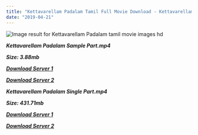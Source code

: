 ```yaml
---
title: "Kettavarellam Padalam Tamil Full Movie Download - Kettavarellam Padalam Tamil Movie Download"
date: "2019-04-21"
---
```


![Image result for Kettavarellam Padalam  tamil movie images hd](https://image.tmdb.org/t/p/original/qgtq8wuVbIajHkVUfcGuSiRXpH3.jpg)

**_Kettavarellam Padalam Sample Part.mp4_**

**_Size: 3.88mb_**

**_[Download Server 1](http://b4.wetransfer.vip/files/{5d952673edb986a3e6232bd1dc09e7f07ef1103dd7939917627d2e7266b78107}20Actor{5d952673edb986a3e6232bd1dc09e7f07ef1103dd7939917627d2e7266b78107}20Hits{5d952673edb986a3e6232bd1dc09e7f07ef1103dd7939917627d2e7266b78107}20Collection/Madhavan{5d952673edb986a3e6232bd1dc09e7f07ef1103dd7939917627d2e7266b78107}20Movies{5d952673edb986a3e6232bd1dc09e7f07ef1103dd7939917627d2e7266b78107}20Collection/Kettavarellam{5d952673edb986a3e6232bd1dc09e7f07ef1103dd7939917627d2e7266b78107}20Padalam{5d952673edb986a3e6232bd1dc09e7f07ef1103dd7939917627d2e7266b78107}20(2005)/Kettavarellam{5d952673edb986a3e6232bd1dc09e7f07ef1103dd7939917627d2e7266b78107}20Padalam{5d952673edb986a3e6232bd1dc09e7f07ef1103dd7939917627d2e7266b78107}20{5d952673edb986a3e6232bd1dc09e7f07ef1103dd7939917627d2e7266b78107}20Sample{5d952673edb986a3e6232bd1dc09e7f07ef1103dd7939917627d2e7266b78107}20HD.mp4)_**

**_[Download Server 2](http://b4.wetransfer.vip/files/{5d952673edb986a3e6232bd1dc09e7f07ef1103dd7939917627d2e7266b78107}20Actor{5d952673edb986a3e6232bd1dc09e7f07ef1103dd7939917627d2e7266b78107}20Hits{5d952673edb986a3e6232bd1dc09e7f07ef1103dd7939917627d2e7266b78107}20Collection/Madhavan{5d952673edb986a3e6232bd1dc09e7f07ef1103dd7939917627d2e7266b78107}20Movies{5d952673edb986a3e6232bd1dc09e7f07ef1103dd7939917627d2e7266b78107}20Collection/Kettavarellam{5d952673edb986a3e6232bd1dc09e7f07ef1103dd7939917627d2e7266b78107}20Padalam{5d952673edb986a3e6232bd1dc09e7f07ef1103dd7939917627d2e7266b78107}20(2005)/Kettavarellam{5d952673edb986a3e6232bd1dc09e7f07ef1103dd7939917627d2e7266b78107}20Padalam{5d952673edb986a3e6232bd1dc09e7f07ef1103dd7939917627d2e7266b78107}20{5d952673edb986a3e6232bd1dc09e7f07ef1103dd7939917627d2e7266b78107}20Sample{5d952673edb986a3e6232bd1dc09e7f07ef1103dd7939917627d2e7266b78107}20HD.mp4)_**

**_Kettavarellam Padalam Single Part.mp4_**

**_Size: 431.71mb_**

**_[Download Server 1](http://b4.wetransfer.vip/files/{5d952673edb986a3e6232bd1dc09e7f07ef1103dd7939917627d2e7266b78107}20Actor{5d952673edb986a3e6232bd1dc09e7f07ef1103dd7939917627d2e7266b78107}20Hits{5d952673edb986a3e6232bd1dc09e7f07ef1103dd7939917627d2e7266b78107}20Collection/Madhavan{5d952673edb986a3e6232bd1dc09e7f07ef1103dd7939917627d2e7266b78107}20Movies{5d952673edb986a3e6232bd1dc09e7f07ef1103dd7939917627d2e7266b78107}20Collection/Kettavarellam{5d952673edb986a3e6232bd1dc09e7f07ef1103dd7939917627d2e7266b78107}20Padalam{5d952673edb986a3e6232bd1dc09e7f07ef1103dd7939917627d2e7266b78107}20(2005)/Kettavarellam{5d952673edb986a3e6232bd1dc09e7f07ef1103dd7939917627d2e7266b78107}20Padalam{5d952673edb986a3e6232bd1dc09e7f07ef1103dd7939917627d2e7266b78107}20{5d952673edb986a3e6232bd1dc09e7f07ef1103dd7939917627d2e7266b78107}20Single{5d952673edb986a3e6232bd1dc09e7f07ef1103dd7939917627d2e7266b78107}20Part{5d952673edb986a3e6232bd1dc09e7f07ef1103dd7939917627d2e7266b78107}20HD.mp4)_**

**_[Download Server 2](http://b4.wetransfer.vip/files/{5d952673edb986a3e6232bd1dc09e7f07ef1103dd7939917627d2e7266b78107}20Actor{5d952673edb986a3e6232bd1dc09e7f07ef1103dd7939917627d2e7266b78107}20Hits{5d952673edb986a3e6232bd1dc09e7f07ef1103dd7939917627d2e7266b78107}20Collection/Madhavan{5d952673edb986a3e6232bd1dc09e7f07ef1103dd7939917627d2e7266b78107}20Movies{5d952673edb986a3e6232bd1dc09e7f07ef1103dd7939917627d2e7266b78107}20Collection/Kettavarellam{5d952673edb986a3e6232bd1dc09e7f07ef1103dd7939917627d2e7266b78107}20Padalam{5d952673edb986a3e6232bd1dc09e7f07ef1103dd7939917627d2e7266b78107}20(2005)/Kettavarellam{5d952673edb986a3e6232bd1dc09e7f07ef1103dd7939917627d2e7266b78107}20Padalam{5d952673edb986a3e6232bd1dc09e7f07ef1103dd7939917627d2e7266b78107}20{5d952673edb986a3e6232bd1dc09e7f07ef1103dd7939917627d2e7266b78107}20Single{5d952673edb986a3e6232bd1dc09e7f07ef1103dd7939917627d2e7266b78107}20Part{5d952673edb986a3e6232bd1dc09e7f07ef1103dd7939917627d2e7266b78107}20HD.mp4)_**
